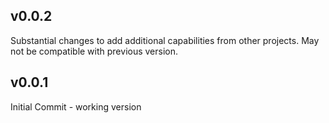 
v0.0.2
---------------------------
Substantial changes to add additional capabilities from other projects. May not be compatible with previous version.

v0.0.1
---------------------------
Initial Commit - working version
